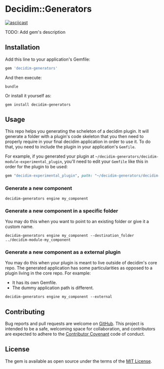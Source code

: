 # Decidim::Generators

[![asciicast](https://asciinema.org/a/9afrow4k095ksyuahpgjipfl4.png)](https://asciinema.org/a/9afrow4k095ksyuahpgjipfl4)

TODO: Add gem's description

## Installation

Add this line to your application's Gemfile:

```ruby
gem 'decidim-generators'
```

And then execute:

```console
bundle
```

Or install it yourself as:

```console
gem install decidim-generators
```

## Usage

This repo helps you generating the scheleton of a decidim plugin. It will
generate a folder with a plugin's code skeleton that you then need to properly
require in your final decidim application in order to use it. To do that, you
need to include the plugin in your application's `Gemfile`.

For example, if you generated your plugin at
`~/decidim-generators/decidim-module-experimental_plugin`, you'll need to edit
your `Gemfile` like this in order for the plugin to be used:

```ruby
gem "decidim-experimental_plugin", path: "~/decidim-generators/decidim-module-experimental_plugin"
```

### Generate a new component

```console
decidim-generators engine my_component
```

### Generate a new component in a specific folder

You may do this when you want to point to an existing folder or give it a custom
name.

```console
decidim-generators engine my_component --destination_folder ../decidim-module-my_component
```

### Generate a new component as a external plugin

You may do this when your plugin is meant to live outside of decidim's core
repo. The generated application has some particularities as opposed to a plugin
living in the core repo. For example:

* It has its own Gemfile.
* The dummy application path is different.

```
decidim-generators engine my_component --external
```

## Contributing

Bug reports and pull requests are welcome on
[GitHub](https://github.com/codegram/decidim-generators). This project is
intended to be a safe, welcoming space for collaboration, and contributors are
expected to adhere to the [Contributor
Covenant](http://contributor-covenant.org) code of conduct.

## License

The gem is available as open source under the terms of the [MIT
License](http://opensource.org/licenses/MIT).

